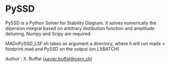 # PySSD

PySSD is a Python Solver for Stability Diagram. It solves numerically the dipersion integral based on arbitrary distibution function and amplitude detuning.
Numpy and Scipy are required.

MADnPySSD_LSF.sh takes as argument a directory, where it will run madx < footprint.mad and PySSD on the output (on LXBATCH)


Author : X. Buffat (xavier.buffat@cern.ch)